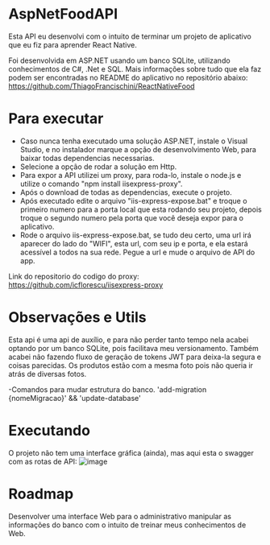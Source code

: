 # AspNetFoodAPI
Esta API eu desenvolvi com o intuito de terminar um projeto de aplicativo que eu fiz para aprender React Native.

Foi desenvolvida em ASP.NET usando um banco SQLite, utilizando conhecimentos de C#, .Net e SQL. Mais informações sobre tudo que ela faz podem ser encontradas no README do aplicativo no repositório abaixo:
https://github.com/ThiagoFrancischini/ReactNativeFood

# Para executar
- Caso nunca tenha executado uma solução ASP.NET, instale o Visual Studio, e no instalador marque a opção de desenvolvimento Web, para baixar todas dependencias necessarias.
- Selecione a opção de rodar a solução em Http.
- Para expor a API utilizei um proxy, para roda-lo, instale o node.js e utilize o comando "npm install iisexpress-proxy".
- Após o download de todas as dependencias, execute o projeto.
- Após executado edite o arquivo "iis-express-expose.bat" e troque o primeiro numero para a porta local que esta rodando seu projeto, depois troque o segundo numero pela porta que você deseja expor para o aplicativo.
- Rode o arquivo iis-express-expose.bat, se tudo deu certo, uma url irá aparecer do lado do "WIFI", esta url, com seu ip e porta, e ela estará acessível a todos na sua rede. Pegue a url e mude o arquivo de API do app.
  
Link do repositorio do codigo do proxy: https://github.com/icflorescu/iisexpress-proxy 

# Observações e Utils
Esta api é uma api de auxílio, e para não perder tanto tempo nela acabei optando por um banco SQLite, pois facilitava meu versionamento. Também acabei não fazendo fluxo de geração de tokens JWT para deixa-la segura e coisas parecidas. 
Os produtos estão com a mesma foto pois não queria ir atrás de diversas fotos.

  -Comandos para mudar estrutura do banco.  'add-migration {nomeMigracao}' && 'update-database'

# Executando
O projeto não tem uma interface gráfica (ainda), mas aqui esta o swagger com as rotas de API:
![image](https://github.com/ThiagoFrancischini/AspNetFoodAPI/assets/135562704/a34e52c2-e9a5-4f01-bbbc-12de589f9e05)

# Roadmap
Desenvolver uma interface Web para o administrativo manipular as informações do banco com o intuito de treinar meus conhecimentos de Web.
